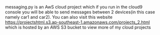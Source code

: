 messaging.py is an AwS cloud project which if you run in the cloud9 console you will be able to send messages between 2 devices(in this case namely car1 and car2). You can also visit this website https://projectshtml.s3.ap-southeast-1.amazonaws.com/projects_2.html which is hosted by an AWS S3 bucket to view more of my cloud projects
